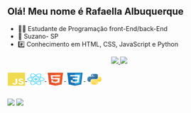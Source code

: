 ## Olá! Meu nome é Rafaella Albuquerque

- 👩‍🎓 Estudante de Programação front-End/back-End
- 📍 Suzano- SP
- #️⃣ Conhecimento em HTML, CSS, JavaScript e Python

<div align="center">
  <a href="https://github.com/X-Rafa-X">
  <img height="180em" src="https://github-readme-stats.vercel.app/api?username=X-Rafa-X&show_icons=true&theme=dark&include_all_commits=true&count_private=true"/>
  <img height="180em" src="https://github-readme-stats.vercel.app/api/top-langs/?username=X-Rafa-X&layout=compact&langs_count=7&theme=dark"/>
</div>

<div style="display: inline_block"><br>
  <img align="center" alt="Rafa-Js" height="30" width="40" src="https://raw.githubusercontent.com/devicons/devicon/master/icons/javascript/javascript-plain.svg">
  <img align="center" alt="Rafa-React" height="30" width="40" src="https://raw.githubusercontent.com/devicons/devicon/master/icons/react/react-original.svg">
  <img align="center" alt="Rafa-HTML" height="30" width="40" src="https://raw.githubusercontent.com/devicons/devicon/master/icons/html5/html5-original.svg">
  <img align="center" alt="Rafa-CSS" height="30" width="40" src="https://raw.githubusercontent.com/devicons/devicon/master/icons/css3/css3-original.svg">
  <img align="center" alt="Rafa-Python" height="30" width="40" src="https://raw.githubusercontent.com/devicons/devicon/master/icons/python/python-original.svg"
  <img align="right" alt="Rafa-pic" height="150" style="border-radius:50px;"
</div>
  
  ##
  
  <div> 
  <a href="https://instagram.com/npalbuquerquez" target="_blank"><img src="https://img.shields.io/badge/-Instagram-%23E4405F?style=for-the-badge&logo=instagram&logoColor=white" target="_blank"></a>
  <a href = "mailto:albuquerquerafa367@gmail.com"><img src="https://img.shields.io/badge/-Gmail-%23333?style=for-the-badge&logo=gmail&logoColor=white" target="_blank"></a>

 
</div>

